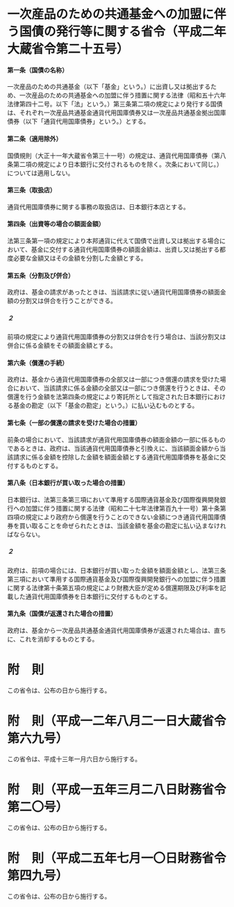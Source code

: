 # 一次産品のための共通基金への加盟に伴う国債の発行等に関する省令（平成二年大蔵省令第二十五号）
#### 第一条（国債の名称）
一次産品のための共通基金（以下「基金」という。）に出資し又は拠出するため、一次産品のための共通基金への加盟に伴う措置に関する法律（昭和五十六年法律第四十二号。以下「法」という。）第三条第二項の規定により発行する国債は、それぞれ一次産品共通基金通貨代用国庫債券又は一次産品共通基金拠出国庫債券（以下「通貨代用国庫債券」という。）とする。
#### 第二条（適用除外）
国債規則（大正十一年大蔵省令第三十一号）の規定は、通貨代用国庫債券（第八条第二項の規定により日本銀行に交付されるものを除く。次条において同じ。）については適用しない。
#### 第三条（取扱店）
通貨代用国庫債券に関する事務の取扱店は、日本銀行本店とする。
#### 第四条（出資等の場合の額面金額）
法第三条第一項の規定により本邦通貨に代えて国債で出資し又は拠出する場合において、基金に交付する通貨代用国庫債券の額面金額は、出資し又は拠出する都度必要な金額又はその金額を分割した金額とする。
#### 第五条（分割及び併合）
政府は、基金の請求があったときは、当該請求に従い通貨代用国庫債券の額面金額の分割又は併合を行うことができる。
##### ２
前項の規定により通貨代用国庫債券の分割又は併合を行う場合は、当該分割又は併合に係る金額をその額面金額とする。
#### 第六条（償還の手続）
政府は、基金から通貨代用国庫債券の全部又は一部につき償還の請求を受けた場合において、当該請求に係る金額の全部又は一部につき償還を行うときは、その償還を行う金額を法第四条の規定により寄託所として指定された日本銀行における基金の勘定（以下「基金の勘定」という。）に払い込むものとする。
#### 第七条（一部の償還の請求を受けた場合の措置）
前条の場合において、当該請求が通貨代用国庫債券の額面金額の一部に係るものであるときは、政府は、当該通貨代用国庫債券と引換えに、当該額面金額から当該請求に係る金額を控除した金額を額面金額とする通貨代用国庫債券を基金に交付するものとする。
#### 第八条（日本銀行が買い取った場合の措置）
日本銀行は、法第三条第三項において準用する国際通貨基金及び国際復興開発銀行への加盟に伴う措置に関する法律（昭和二十七年法律第百九十一号）第十条第四項の規定により政府から償還を行うことのできない金額につき通貨代用国庫債券を買い取ることを命ぜられたときは、当該金額を基金の勘定に払い込まなければならない。
##### ２
政府は、前項の場合には、日本銀行が買い取った金額を額面金額とし、法第三条第三項において準用する国際通貨基金及び国際復興開発銀行への加盟に伴う措置に関する法律第十条第五項の規定により財務大臣が定める償還期限及び利率を記載した通貨代用国庫債券を日本銀行に交付するものとする。
#### 第九条（国債が返還された場合の措置）
政府は、基金から一次産品共通基金通貨代用国庫債券が返還された場合は、直ちに、これを消却するものとする。
# 附　則
この省令は、公布の日から施行する。
# 附　則（平成一二年八月二一日大蔵省令第六九号）
この省令は、平成十三年一月六日から施行する。
# 附　則（平成一五年三月二八日財務省令第二〇号）
この省令は、公布の日から施行する。
# 附　則（平成二五年七月一〇日財務省令第四九号）
この省令は、公布の日から施行する。
